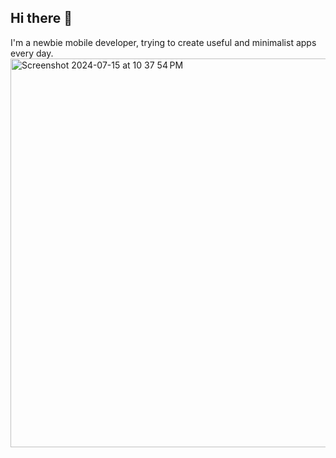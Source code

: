 ## Hi there 👋
I'm a newbie mobile developer, trying to create useful and minimalist apps every day.
<img width="622" alt="Screenshot 2024-07-15 at 10 37 54 PM" src="https://github.com/user-attachments/assets/e6ca2f11-4fca-4a5f-9ccd-1bf173dbb9e4">
